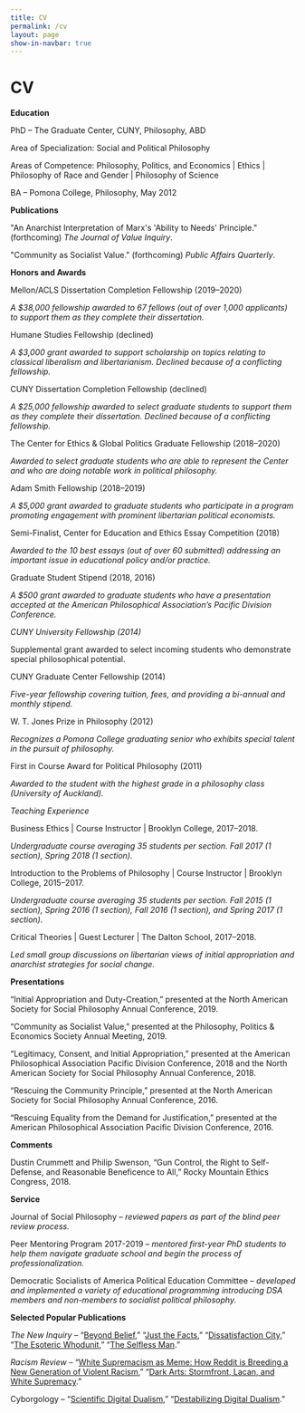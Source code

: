 ```yaml
---
title: CV
permalink: /cv
layout: page
show-in-navbar: true
---
```


# CV

**Education**

PhD – The Graduate Center, CUNY, Philosophy, ABD

Area of Specialization: Social and Political Philosophy

Areas of Competence: Philosophy, Politics, and Economics | Ethics | Philosophy of Race and Gender | Philosophy of Science 

BA – Pomona College, Philosophy, May 2012

**Publications**

"An Anarchist Interpretation of Marx's 'Ability to Needs' Principle." (forthcoming) *The Journal of Value Inquiry*.

"Community as Socialist Value." (forthcoming) *Public Affairs Quarterly*.


**Honors and Awards**

Mellon/ACLS Dissertation Completion Fellowship (2019–2020)

*A $38,000 fellowship awarded to 67 fellows (out of over 1,000 applicants) to support them as they complete their dissertation.*

Humane Studies Fellowship (declined)

*A $3,000 grant awarded to support scholarship on topics relating to classical liberalism and libertarianism. Declined because of a conflicting fellowship.*

CUNY Dissertation Completion Fellowship (declined)

*A $25,000 fellowship awarded to select graduate students to support them as they complete their dissertation. Declined because of a conflicting fellowship.*

The Center for Ethics & Global Politics Graduate Fellowship (2018–2020)

*Awarded to select graduate students who are able to represent the Center and who are doing notable work in political philosophy.*

Adam Smith Fellowship (2018–2019)

*A $5,000 grant awarded to graduate students who participate in a program promoting engagement with prominent libertarian political economists.*

Semi-Finalist, Center for Education and Ethics Essay Competition (2018)

*Awarded to the 10 best essays (out of over 60 submitted) addressing an important issue in educational policy and/or practice.*

Graduate Student Stipend (2018, 2016)

*A $500 grant awarded to graduate students who have a presentation accepted at the American Philosophical Association’s Pacific Division Conference.*

*CUNY University Fellowship (2014)*

Supplemental grant awarded to select incoming students who demonstrate special philosophical potential.

CUNY Graduate Center Fellowship (2014)

*Five-year fellowship covering tuition, fees, and providing a bi-annual and monthly stipend.*

W. T. Jones Prize in Philosophy (2012) 

*Recognizes a Pomona College graduating senior who exhibits special talent in the pursuit of philosophy.*

First in Course Award for Political Philosophy (2011)

*Awarded to the student with the highest grade in a philosophy class (University of Auckland).*

*Teaching Experience*

Business Ethics | Course Instructor | Brooklyn College, 2017–2018.

*Undergraduate course averaging 35 students per section. Fall 2017 (1 section), Spring 2018 (1 section).*

Introduction to the Problems of Philosophy | Course Instructor | Brooklyn College, 2015–2017.

*Undergraduate course averaging 35 students per section. Fall 2015 (1 section), Spring 2016 (1 section), Fall 2016 (1 section), and Spring 2017 (1 section).*

Critical Theories | Guest Lecturer | The Dalton School, 2017–2018.

*Led small group discussions on libertarian views of initial appropriation and anarchist strategies for social change.*

**Presentations**

“Initial Appropriation and Duty-Creation,” presented at the North American Society for Social Philosophy Annual Conference, 2019.

“Community as Socialist Value,” presented at the Philosophy, Politics & Economics Society Annual Meeting, 2019. 

“Legitimacy, Consent, and Initial Appropriation,” presented at the American Philosophical Association Pacific Division Conference, 2018 and the North American Society for Social Philosophy Annual Conference, 2018.

“Rescuing the Community Principle,” presented at the North American Society for Social Philosophy Annual Conference, 2016.

“Rescuing Equality from the Demand for Justification,” presented at the American Philosophical Association Pacific Division Conference, 2016.

**Comments**

Dustin Crummett and Philip Swenson, “Gun Control, the Right to Self-Defense, and Reasonable Beneficence to All,” Rocky Mountain Ethics Congress, 2018.

**Service**

Journal of Social Philosophy – *reviewed papers as part of the blind peer review process.*

Peer Mentoring Program 2017-2019 – *mentored first-year PhD students to help them navigate graduate school and begin the process of professionalization.*

Democratic Socialists of America Political Education Committee – *developed and implemented a variety of educational programming introducing DSA members and non-members to socialist political philosophy.*

**Selected Popular Publications**

*The New Inquiry* – “[Beyond Belief](https://thenewinquiry.com/beyond-belief/),” “[Just the Facts](https://thenewinquiry.com/just-the-facts/),” “[Dissatisfaction City](https://thenewinquiry.com/dissatisfaction-city/),” “[The Esoteric Whodunit](https://thenewinquiry.com/the-esoteric-whodunit/),” “[The Selfless Man](https://thenewinquiry.com/the-selfless-man/).”

*Racism Review* – “[White Supremacism as Meme: How Reddit is Breeding a New Generation of Violent Racism](http://www.racismreview.com/blog/2013/11/11/white-supremacism-meme-reddit-breeds-violent-racism/),” “[Dark Arts: Stormfront, Lacan, and White Supremacy](http://www.racismreview.com/blog/2012/12/11/stormfront-and-lacan/).”

Cyborgology – “[Scientific Digital Dualism](https://thesocietypages.org/cyborgology/2013/08/21/scientific-digital-dualism/),” “[Destabilizing Digital Dualism](https://thesocietypages.org/cyborgology/2013/09/30/destabilizing-digital-dualism/).”
 
